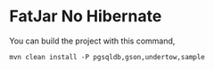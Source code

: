 # FatJar No Hibernate

You can build the project with this command,

```
mvn clean install -P pgsqldb,gson,undertow,sample
```